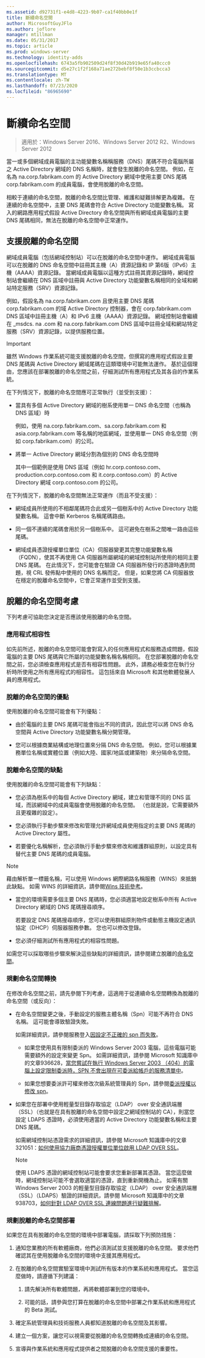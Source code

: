```yaml
---
ms.assetid: d92731f1-e4d8-4223-9b07-ca1f40bb0e1f
title: 斷續命名空間
author: MicrosoftGuyJFlo
ms.author: joflore
manager: mtillman
ms.date: 05/31/2017
ms.topic: article
ms.prod: windows-server
ms.technology: identity-adds
ms.openlocfilehash: 6743a5fb902509d24f8f30d42b919e65fa40ccc0
ms.sourcegitcommit: d5e27c1f2f168a71ae272bebf8f50e1b3ccbcca3
ms.translationtype: MT
ms.contentlocale: zh-TW
ms.lasthandoff: 07/23/2020
ms.locfileid: "86965690"
---
```

# <a name="disjoint-namespace"></a>斷續命名空間

> 適用於：Windows Server 2016、Windows Server 2012 R2、Windows Server 2012

當一或多個網域成員電腦的主功能變數名稱稱服務（DNS）尾碼不符合電腦所屬之 Active Directory 網域的 DNS 名稱時，就會發生脫離的命名空間。 例如，在名為 na.corp.fabrikam.com 的 Active Directory 網域中使用主要 DNS 尾碼 corp.fabrikam.com 的成員電腦，會使用脫離的命名空間。

相較于連續的命名空間，脫離的命名空間比管理、維護和疑難排解更為複雜。 在連續的命名空間中，主要 DNS 尾碼會符合 Active Directory 功能變數名稱。 寫入的網路應用程式假設 Active Directory 命名空間與所有網域成員電腦的主要 DNS 尾碼相同，無法在脫離的命名空間中正常運作。

## <a name="support-for-disjoint-namespaces"></a>支援脫離的命名空間

網域成員電腦（包括網域控制站）可以在脫離的命名空間中運作。 網域成員電腦可以在脫離的 DNS 命名空間中註冊其主機（A）資源記錄和 IP 第6版（IPv6）主機（AAAA）資源記錄。 當網域成員電腦以這種方式註冊其資源記錄時，網域控制站會繼續在 DNS 區域中註冊與 Active Directory 功能變數名稱相同的全域和網站特定服務（SRV）資源記錄。

例如，假設名為 na.corp.fabrikam.com 且使用主要 DNS 尾碼 corp.fabrikam.com 的域 Active Directory 控制器，會在 corp.fabrikam.com DNS 區域中註冊主機（A）和 IPv6 主機（AAAA）資源記錄。 網域控制站會繼續在 _msdcs. na .com 和 na.corp.fabrikam.com DNS 區域中註冊全域和網站特定服務（SRV）資源記錄，以提供服務位置。

> [!IMPORTANT]
> 雖然 Windows 作業系統可能支援脫離的命名空間，但撰寫的應用程式假設主要 DNS 尾碼與 Active Directory 網域尾碼在這類環境中可能無法運作。 基於這個理由，您應該在部署脫離的命名空間之前，仔細測試所有應用程式及其各自的作業系統。

在下列情況下，脫離的命名空間應可正常執行（並受到支援）：

- 當具有多個 Active Directory 網域的樹系使用單一 DNS 命名空間（也稱為 DNS 區域）時

    例如，使用 na.corp.fabrikam.com、sa.corp.fabrikam.com 和 asia.corp.fabrikam.com 等名稱的地區網域，並使用單一 DNS 命名空間（例如 corp.fabrikam.com）的公司。

- 將單一 Active Directory 網域分割為個別的 DNS 命名空間時

    其中一個範例是使用 DNS 區域（例如 hr.corp.contoso.com、production.corp.contoso.com 和 it.corp.contoso.com）的 Active Directory 網域 corp.contoso.com 的公司。

在下列情況下，脫離的命名空間無法正常運作（而且不受支援）：

- 網域成員所使用的不相鄰尾碼符合此或另一個樹系中的 Active Directory 功能變數名稱。 這會中斷 Kerberos 名稱尾碼路由。

- 同一個不連續的尾碼會用於另一個樹系中。 這可避免在樹系之間唯一路由這些尾碼。

- 網域成員憑證授權單位單位（CA）伺服器變更其完整功能變數名稱（FQDN），使其不再使用 CA 伺服器所屬網域的網域控制站所使用的相同主要 DNS 尾碼。 在此情況下，您可能會在驗證 CA 伺服器所發行的憑證時遇到問題，視 CRL 發佈點中使用的 DNS 名稱而定。 但是，如果您將 CA 伺服器放在穩定的脫離命名空間中，它會正常運作並受到支援。

## <a name="considerations-for-disjoint-namespaces"></a>脫離的命名空間考慮

下列考慮可協助您決定是否應該使用脫離的命名空間。

### <a name="application-compatibility"></a>應用程式相容性

如先前所述，脫離的命名空間可能會對寫入的任何應用程式和服務造成問題，假設電腦的主要 DNS 尾碼與它所屬的功能變數名稱名稱相同。 在您部署脫離的命名空間之前，您必須檢查應用程式是否有相容性問題。 此外，請務必檢查您在執行分析時所使用之所有應用程式的相容性。 這包括來自 Microsoft 和其他軟體發展人員的應用程式。

### <a name="advantages-of-disjoint-namespaces"></a>脫離的命名空間的優點

使用脫離的命名空間可能會有下列優點：

- 由於電腦的主要 DNS 尾碼可能會指出不同的資訊，因此您可以將 DNS 命名空間與 Active Directory 功能變數名稱分開管理。

- 您可以根據商業結構或地理位置來分隔 DNS 命名空間。 例如，您可以根據業務單位名稱或實體位置（例如大陸、國家/地區或建築物）來分隔命名空間。

### <a name="disadvantages-of-disjoint-namespaces"></a>脫離命名空間的缺點

使用脫離的命名空間可能會有下列缺點：

- 您必須為樹系中的每個 Active Directory 網域，建立和管理不同的 DNS 區域，而該網域中的成員電腦會使用脫離的命名空間。 （也就是說，它需要額外且更複雜的設定）。

- 您必須執行手動步驟來修改和管理允許網域成員使用指定的主要 DNS 尾碼的 Active Directory 屬性。

- 若要優化名稱解析，您必須執行手動步驟來修改和維護群組原則，以設定具有替代主要 DNS 尾碼的成員電腦。

> [!NOTE]
> 藉由解析單一標籤名稱，可以使用 Windows 網際網路名稱服務（WINS）來抵銷此缺點。 如需 WINS 的詳細資訊，請參閱[Wins 技術參考](/previous-versions/windows/it-pro/windows-server-2003/cc736411(v=ws.10))。

- 當您的環境需要多個主要 DNS 尾碼時，您必須適當地設定樹系中所有 Active Directory 網域的 DNS 尾碼搜尋順序。

    若要設定 DNS 尾碼搜尋順序，您可以使用群組原則物件或動態主機設定通訊協定（DHCP）伺服器服務參數。 您也可以修改登錄。

- 您必須仔細測試所有應用程式的相容性問題。

如需您可以採取哪些步驟來解決這些缺點的詳細資訊，請參閱建立脫離的[命名空間](/previous-versions/windows/it-pro/windows-server-2003/cc755926(v=ws.10))。

### <a name="planning-a-namespace-transition"></a>規劃命名空間轉換

在修改命名空間之前，請先參閱下列考慮，這適用于從連續命名空間轉換為脫離的命名空間（或反向）：

- 在命名空間變更之後，手動設定的服務主體名稱（Spn）可能不再符合 DNS 名稱。 這可能會導致驗證失敗。

    如需詳細資訊，請參閱服務登入[因設定不正確的 spn 而失敗](/previous-versions/windows/it-pro/windows-server-2003/cc772897(v=ws.10))。

    - 如果您使用具有限制委派的 Windows Server 2003 電腦，這些電腦可能需要額外的設定來變更 Spn。 如需詳細資訊，請參閱 Microsoft 知識庫中的文章936628，[當您嘗試在執行 Windows Server 2003 （404）的電腦上設定限制委派時，SPN 不會出現在可委派給帳戶的服務清單中](https://support.microsoft.com/help/936628)。

    - 如果您想要委派許可權來修改次級系統管理員的 Spn，請參閱[委派授權以修改 spn](/previous-versions/windows/it-pro/windows-server-2008-R2-and-2008/cc770439(v=ws.10))。

- 如果您在部署中使用輕量型目錄存取協定（LDAP） over 安全通訊端層（SSL）（也就是在具有脫離的命名空間中設定之網域控制站的 CA），則當您設定 LDAPS 憑證時，必須使用適當的 Active Directory 功能變數名稱和主要 DNS 尾碼。

    如需網域控制站憑證需求的詳細資訊，請參閱 Microsoft 知識庫中的文章321051：[如何使用協力廠商憑證授權單位單位啟用 LDAP OVER SSL](https://support.microsoft.com/help/321051/)。

    > [!NOTE]
    > 使用 LDAPS 憑證的網域控制站可能會要求您重新部署其憑證。 當您這麼做時，網域控制站可能不會選取適當的憑證，直到重新開機為止。 如需有關 Windows Server 2003 的輕量型目錄存取協定（LDAP） over 安全通訊端層（SSL）（LDAPS）驗證的詳細資訊，請參閱 Microsoft 知識庫中的文章938703，[如何針對 LDAP OVER SSL 連線問題進行疑難排解](https://support.microsoft.com/help/938703/)。

### <a name="planning-for-disjoint-namespace-deployments"></a>規劃脫離的命名空間部署

如果您在具有脫離的命名空間的環境中部署電腦，請採取下列預防措施：

1. 通知您業務的所有軟體廠商，他們必須測試並支援脫離的命名空間。 要求他們確認其在使用脫離命名空間的環境中支援其應用程式。

2. 在脫離的命名空間實驗室環境中測試所有版本的作業系統和應用程式。 當您這麼做時，請遵循下列建議：

    1. 請先解決所有軟體問題，再將軟體部署到您的環境中。

    2. 可能的話，請參與您打算在脫離的命名空間中部署之作業系統和應用程式的 Beta 測試。

3. 確定系統管理員和技術服務人員都知道脫離的命名空間及其影響。

4. 建立一個方案，讓您可以視需要從脫離的命名空間轉換成連續的命名空間。

5. 宣導與作業系統和應用程式提供者之間脫離的命名空間支援的重要性。
